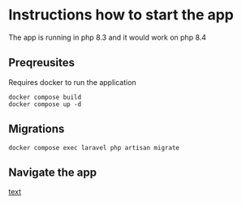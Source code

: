 # Instructions how to start the app

The app is running in php 8.3 and it would work on php 8.4

## Preqreusites

Requires docker to run the application
```
docker compose build
docker compose up -d
```


## Migrations

```
docker compose exec laravel php artisan migrate
```

## Navigate the app


[text](http://localhost:8000)
